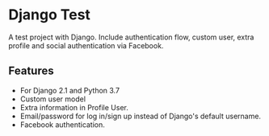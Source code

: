 # Django Test

A test project with Django. Include authentication flow, custom user, extra profile and social authentication via Facebook.

## Features

* For Django 2.1 and Python 3.7
* Custom user model
* Extra information in Profile User.
* Email/password for log in/sign up instead of Django's default username.
* Facebook authentication.

